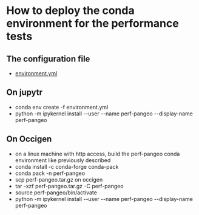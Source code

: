 # How to deploy the conda environment for the performance tests

## The configuration file 

  - [environment.yml](https://github.com/AurelieAlbert/perf-pangeo-deployments/blob/master/conda/environment.yml)
  
## On jupytr

 - conda env create -f environment.yml
 - python -m ipykernel install --user --name perf-pangeo --display-name perf-pangeo
 
## On Occigen

 - on a linux machine with http access, build the perf-pangeo conda environment like previously described
 - conda install -c conda-forge conda-pack
 - conda pack -n perf-pangeo
 - scp perf-pangeo.tar.gz on occigen
 - tar -xzf perf-pangeo.tar.gz -C perf-pangeo
 - source perf-pangeo/bin/activate
 - python -m ipykernel install --user --name perf-pangeo --display-name perf-pangeo
